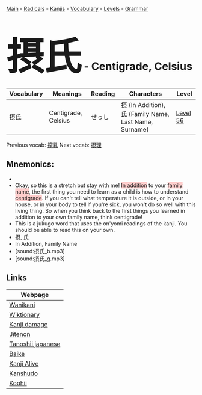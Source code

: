 <style> bigfont {font-size: 100px}</style>
[Main](../README.md) -
[Radicals](../radicals.md) -
[Kanjis](../kanjis.md) -
[Vocabulary](../vocabulary.md) -
[Levels](../levels.md) -
[Grammar](../grammar.md)
# <bigfont> 摂氏</bigfont> - Centigrade, Celsius 

| Vocabulary | Meanings | Reading | Characters | Level |
| --- | --- | --- | --- | --- |
| 摂氏 | Centigrade, Celsius | せっし |  [摂](../kanjis/摂.md) (In Addition), [氏](../kanjis/氏.md) (Family Name, Last Name, Surname) | [Level 56](../levels/wk_level56.md) |

Previous vocab: [搾乳](搾乳.md) Next vocab: [摂理](摂理.md) 

## Mnemonics:

* 
* Okay, so this is a stretch but stay with me! <span style="background-color:#ffcccb"> In addition</span> to your <span style="background-color:#ffcccb"> family name</span>, the first thing you need to learn as a child is how to understand <span style="background-color:#ffcccb"> centigrade</span>. If you can't tell what temperature it is outside, or in your house, or in your body to tell if you're sick, you won't do so well with this living thing. So when you think back to the first things you learned in addition to your own family name, think centigrade!
* This is a jukugo word that uses the on'yomi readings of the kanji. You should be able to read this on your own.
* 摂, 氏
* In Addition, Family Name
* [sound:摂氏_b.mp3]
* [sound:摂氏_g.mp3]


## Links 

| Webpage |
| --- |
| [Wanikani          ](https://www.wanikani.com/kanji/摂氏) |
| [Wiktionary        ](https://en.wiktionary.org/wiki/摂氏) |
| [Kanji damage      ](http://www.kanjidamage.com/kanji/search?utf8=✓&q=摂氏) |
| [Jitenon           ](https://jitenon.com/kanji/摂氏) |
| [Tanoshii japanese ](https://www.tanoshiijapanese.com/dictionary/kanji.cfm?k=摂氏) |
| [Baike             ](https://baike.baidu.com/item/摂氏) |
| [Kanji Alive       ](https://app.kanjialive.com/摂氏) |
| [Kanshudo          ](https://www.kanshudo.com/searchmn?q=摂氏) |
| [Koohii            ](https://kanji.koohii.com/study/kanji/摂氏) |
